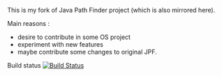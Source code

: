 This is my fork of Java Path Finder project (which is also mirrored here).

Main reasons :
* desire to contribute in some OS project
* experiment with new features
* maybe contribute some changes to original JPF.

Build status
[![Build Status](https://travis-ci.org/grzesuav/gjpf-core.svg?branch=master)](https://travis-ci.org/grzesuav/gjpf-core)

